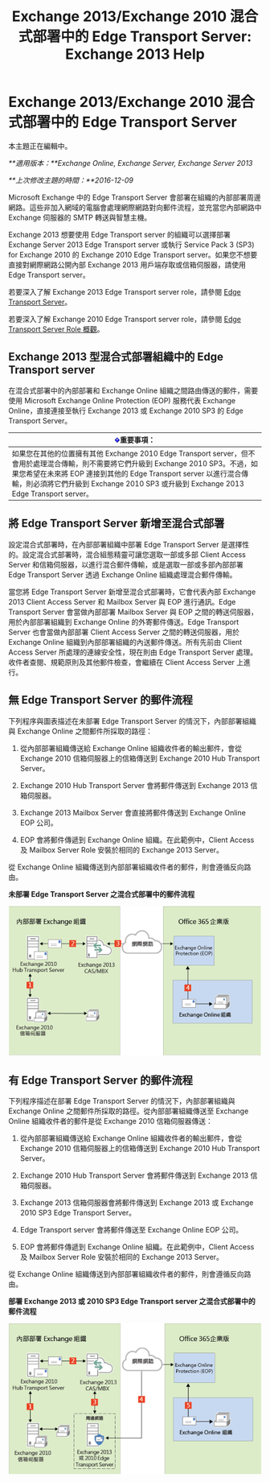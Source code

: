 ﻿---
title: 'Exchange 2013/Exchange 2010 混合式部署中的 Edge Transport Server: Exchange 2013 Help'
TOCTitle: Exchange 2013/Exchange 2010 混合式部署中的 Edge Transport Server
ms:assetid: 924f895e-5987-48d0-b113-9d26dcbcdae0
ms:mtpsurl: https://technet.microsoft.com/zh-tw/library/Dn393965(v=EXCHG.150)
ms:contentKeyID: 59634081
ms.date: 01/11/2018
mtps_version: v=EXCHG.150
ms.translationtype: HT
---

# Exchange 2013/Exchange 2010 混合式部署中的 Edge Transport Server

本主題正在編輯中。  

_**適用版本：**Exchange Online, Exchange Server, Exchange Server 2013_

_**上次修改主題的時間：**2016-12-09_

Microsoft Exchange 中的 Edge Transport Server 會部署在組織的內部部署周邊網路。這些非加入網域的電腦會處理網際網路對向郵件流程，並充當您內部網路中 Exchange 伺服器的 SMTP 轉送與智慧主機。

Exchange 2013 想要使用 Edge Transport server 的組織可以選擇部署 Exchange Server 2013 Edge Transport server 或執行 Service Pack 3 (SP3) for Exchange 2010 的 Exchange 2010 Edge Transport server。如果您不想要直接對網際網路公開內部 Exchange 2013 用戶端存取或信箱伺服器，請使用 Edge Transport server。

若要深入了解 Exchange 2013 Edge Transport server role，請參閱 [Edge Transport Server](https://technet.microsoft.com/zh-tw/library/bb124701\(v=exchg.150\))。

若要深入了解 Exchange 2010 Edge Transport server role，請參閱 [Edge Transport Server Role 概觀](http://go.microsoft.com/fwlink/p/?linkid=183473)。

## Exchange 2013 型混合式部署組織中的 Edge Transport server

在混合式部署中的內部部署和 Exchange Online 組織之間路由傳送的郵件，需要使用 Microsoft Exchange Online Protection (EOP) 服務代表 Exchange Online，直接連接至執行 Exchange 2013 或 Exchange 2010 SP3 的 Edge Transport Server。

<table>
<thead>
<tr class="header">
<th><img src="images/JJ906432.important(EXCHG.150).gif" title="重要事項" alt="重要事項" />重要事項：</th>
</tr>
</thead>
<tbody>
<tr class="odd">
<td>如果您在其他的位置擁有其他 Exchange 2010 Edge Transport server，但不會用於處理混合傳輸，則不需要將它們升級到 Exchange 2010 SP3。不過，如果您希望在未來將 EOP 連接到其他的 Edge Transport server 以進行混合傳輸，則必須將它們升級到 Exchange 2010 SP3 或升級到 Exchange 2013 Edge Transport server。</td>
</tr>
</tbody>
</table>


## 將 Edge Transport Server 新增至混合式部署

設定混合式部署時，在內部部署組織中部署 Edge Transport Server 是選擇性的。設定混合式部署時，混合組態精靈可讓您選取一部或多部 Client Access Server 和信箱伺服器，以進行混合郵件傳輸，或是選取一部或多部內部部署 Edge Transport Server 透過 Exchange Online 組織處理混合郵件傳輸。

當您將 Edge Transport Server 新增至混合式部署時，它會代表內部 Exchange 2013 Client Access Server 和 Mailbox Server 與 EOP 進行通訊。Edge Transport Server 會當做內部部署 Mailbox Server 與 EOP 之間的轉送伺服器，用於內部部署組織到 Exchange Online 的外寄郵件傳送。Edge Transport Server 也會當做內部部署 Client Access Server 之間的轉送伺服器，用於 Exchange Online 組織到內部部署組織的內送郵件傳送。所有先前由 Client Access Server 所處理的連線安全性，現在則由 Edge Transport Server 處理。收件者查閱、規範原則及其他郵件檢查，會繼續在 Client Access Server 上進行。

## 無 Edge Transport Server 的郵件流程

下列程序與圖表描述在未部署 Edge Transport Server 的情況下，內部部署組織與 Exchange Online 之間郵件所採取的路徑：

1.  從內部部署組織傳送給 Exchange Online 組織收件者的輸出郵件，會從 Exchange 2010 信箱伺服器上的信箱傳送到 Exchange 2010 Hub Transport Server。

2.  Exchange 2010 Hub Transport Server 會將郵件傳送到 Exchange 2013 信箱伺服器。

3.  Exchange 2013 Mailbox Server 會直接將郵件傳送到 Exchange Online EOP 公司。

4.  EOP 會將郵件傳遞到 Exchange Online 組織。在此範例中，Client Access 及 Mailbox Server Role 安裝於相同的 Exchange 2013 Server。

從 Exchange Online 組織傳送到內部部署組織收件者的郵件，則會遵循反向路由。

**未部署 Edge Transport Server 之混合式部署中的郵件流程**

![沒有 Edge Transport Server 的內部部署](images/Dn393965.37bbe430-b157-4f52-83da-6d44f4459425(EXCHG.150).png "沒有 Edge Transport Server 的內部部署")

## 有 Edge Transport Server 的郵件流程

下列程序描述在部署 Edge Transport Server 的情況下，內部部署組織與 Exchange Online 之間郵件所採取的路徑。從內部部署組織傳送至 Exchange Online 組織收件者的郵件是從 Exchange 2010 信箱伺服器傳送：

1.  從內部部署組織傳送給 Exchange Online 組織收件者的輸出郵件，會從 Exchange 2010 信箱伺服器上的信箱傳送到 Exchange 2010 Hub Transport Server。

2.  Exchange 2010 Hub Transport Server 會將郵件傳送到 Exchange 2013 信箱伺服器。

3.  Exchange 2013 信箱伺服器會將郵件傳送到 Exchange 2013 或 Exchange 2010 SP3 Edge Transport Server。

4.  Edge Transport server 會將郵件傳送至 Exchange Online EOP 公司。

5.  EOP 會將郵件傳遞到 Exchange Online 組織。在此範例中，Client Access 及 Mailbox Server Role 安裝於相同的 Exchange 2013 Server。

從 Exchange Online 組織傳送到內部部署組織收件者的郵件，則會遵循反向路由。

**部署 Exchange 2013 或 2010 SP3 Edge Transport server 之混合式部署中的郵件流程**

![具有 Edge Transport Server 的內部部署](images/Dn393965.f1039133-249b-401d-bd39-3672442a06c9(EXCHG.150).png "具有 Edge Transport Server 的內部部署")

